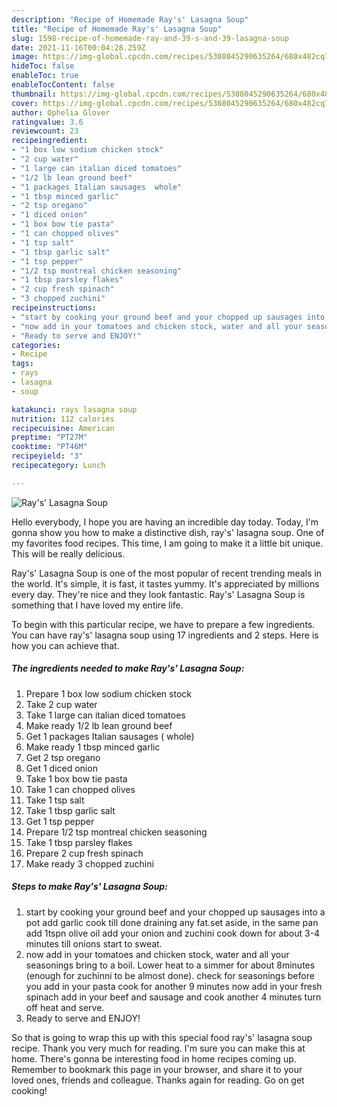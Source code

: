 ```yaml
---
description: "Recipe of Homemade Ray's' Lasagna Soup"
title: "Recipe of Homemade Ray's' Lasagna Soup"
slug: 1598-recipe-of-homemade-ray-and-39-s-and-39-lasagna-soup
date: 2021-11-16T00:04:28.259Z
image: https://img-global.cpcdn.com/recipes/5308045290635264/680x482cq70/rays-lasagna-soup-recipe-main-photo.jpg
hideToc: false
enableToc: true
enableTocContent: false
thumbnail: https://img-global.cpcdn.com/recipes/5308045290635264/680x482cq70/rays-lasagna-soup-recipe-main-photo.jpg
cover: https://img-global.cpcdn.com/recipes/5308045290635264/680x482cq70/rays-lasagna-soup-recipe-main-photo.jpg
author: Ophelia Glover
ratingvalue: 3.6
reviewcount: 23
recipeingredient:
- "1 box low sodium chicken stock"
- "2 cup water"
- "1 large can italian diced tomatoes"
- "1/2 lb lean ground beef"
- "1 packages Italian sausages  whole"
- "1 tbsp minced garlic"
- "2 tsp oregano"
- "1 diced onion"
- "1 box bow tie pasta"
- "1 can chopped olives"
- "1 tsp salt"
- "1 tbsp garlic salt"
- "1 tsp pepper"
- "1/2 tsp montreal chicken seasoning"
- "1 tbsp parsley flakes"
- "2 cup fresh spinach"
- "3 chopped zuchini"
recipeinstructions:
- "start by cooking your ground beef and your chopped up sausages into a pot add garlic cook till done draining any fat.set aside, in the same pan add 1tspn olive oil add your onion and zuchini cook down for about 3-4 minutes till onions start to sweat."
- "now add in your tomatoes and chicken stock, water and all your seasonings bring to a boil. Lower heat to a simmer for about 8minutes (enough for zuchinni to be almost done). check for seasonings before you add in your pasta cook for another 9 minutes now add in your fresh spinach add in your beef and sausage and cook another 4 minutes turn off heat and serve."
- "Ready to serve and ENJOY!"
categories:
- Recipe
tags:
- rays
- lasagna
- soup

katakunci: rays lasagna soup 
nutrition: 112 calories
recipecuisine: American
preptime: "PT27M"
cooktime: "PT46M"
recipeyield: "3"
recipecategory: Lunch

---
```



![Ray&#39;s&#39; Lasagna Soup](https://img-global.cpcdn.com/recipes/5308045290635264/680x482cq70/rays-lasagna-soup-recipe-main-photo.jpg)

Hello everybody, I hope you are having an incredible day today. Today, I'm gonna show you how to make a distinctive dish, ray&#39;s&#39; lasagna soup. One of my favorites food recipes. This time, I am going to make it a little bit unique. This will be really delicious.



Ray&#39;s&#39; Lasagna Soup is one of the most popular of recent trending meals in the world. It's simple, it is fast, it tastes yummy. It's appreciated by millions every day. They're nice and they look fantastic. Ray&#39;s&#39; Lasagna Soup is something that I have loved my entire life.


To begin with this particular recipe, we have to prepare a few ingredients. You can have ray&#39;s&#39; lasagna soup using 17 ingredients and 2 steps. Here is how you can achieve that.

<!--inarticleads1-->

##### The ingredients needed to make Ray&#39;s&#39; Lasagna Soup:

1. Prepare 1 box low sodium chicken stock
1. Take 2 cup water
1. Take 1 large can italian diced tomatoes
1. Make ready 1/2 lb lean ground beef
1. Get 1 packages Italian sausages ( whole)
1. Make ready 1 tbsp minced garlic
1. Get 2 tsp oregano
1. Get 1 diced onion
1. Take 1 box bow tie pasta
1. Take 1 can chopped olives
1. Take 1 tsp salt
1. Take 1 tbsp garlic salt
1. Get 1 tsp pepper
1. Prepare 1/2 tsp montreal chicken seasoning
1. Take 1 tbsp parsley flakes
1. Prepare 2 cup fresh spinach
1. Make ready 3 chopped zuchini




<!--inarticleads2-->

##### Steps to make Ray&#39;s&#39; Lasagna Soup:

1. start by cooking your ground beef and your chopped up sausages into a pot add garlic cook till done draining any fat.set aside, in the same pan add 1tspn olive oil add your onion and zuchini cook down for about 3-4 minutes till onions start to sweat.
1. now add in your tomatoes and chicken stock, water and all your seasonings bring to a boil. Lower heat to a simmer for about 8minutes (enough for zuchinni to be almost done). check for seasonings before you add in your pasta cook for another 9 minutes now add in your fresh spinach add in your beef and sausage and cook another 4 minutes turn off heat and serve.
1. Ready to serve and ENJOY!



So that is going to wrap this up with this special food ray&#39;s&#39; lasagna soup recipe. Thank you very much for reading. I'm sure you can make this at home. There's gonna be interesting food in home recipes coming up. Remember to bookmark this page in your browser, and share it to your loved ones, friends and colleague. Thanks again for reading. Go on get cooking!
